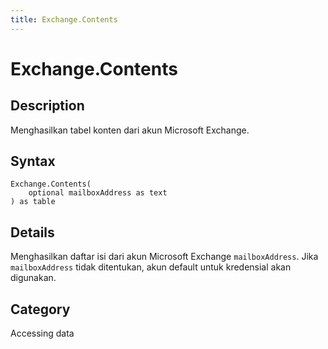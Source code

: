 ```yaml
---
title: Exchange.Contents
---
```


# Exchange.Contents


## Description

Menghasilkan tabel konten dari akun Microsoft Exchange.


## Syntax

```powerquery
Exchange.Contents(
    optional mailboxAddress as text
) as table
```


## Details

Menghasilkan daftar isi dari akun Microsoft Exchange <code>mailboxAddress</code>. Jika <code>mailboxAddress</code> tidak ditentukan, akun default untuk kredensial akan digunakan.



## Category
Accessing data
